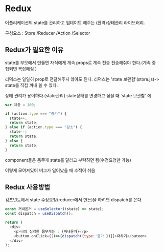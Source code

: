 # Redux

어플리케이션의 state를 관리하고 업데이트 해주는 (전역)상태관리 라이브러리.

구성요소 : Store /Reducer /Action /Selector

## Redux가 필요한 이유

state를 부모에서 만들면 자식에게 계속 props로 계속 전송 전송해줘야 한다.(계속 중첩되면 복잡해짐 )

리덕스는 일일히 prop로 전달해주지 않아도 된다.
리덕스는 'state 보관함'(store.js)-> state를 직접 꺼내 쓸 수 있다.

상태 관리가 용이하다.(state관리)
state상태를 변경하고 싶을 때
'state 보관함'
에

```js
var 체중 = 100;

if (action.type === "증가") {
  state++;
  return state;
} else if (action.type === "감소") {
  state--;
  return state;
} else {
  return state;
}
```

component들은 몸무게 state를 달라고 부탁하면 됨(수정요청만 가능)

이렇게 모여져있어 버그가 일어났을 때 추적이 쉬움

## Redux 사용방법

컴포넌트에서 state 수정요청(reducer에서 만든)을 하려면 dispatch를 쓴다.

```js
const 꺼내온거 = useSelector((state) => state);
const dispatch = useDispatch();

return (
  <div>
    <p>나의 심각한 몸무게는 : {꺼내온거}</p>
    <button onClick={()=>{dispatch({type:'증가'})}}>더하기</butoon>
  </div>
);
```
